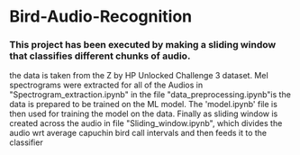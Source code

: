 # Bird-Audio-Recognition
### This project has been executed by making a sliding window that classifies different chunks of audio.
the data is taken from the Z by HP Unlocked Challenge 3 dataset.
Mel spectrograms were extracted for all of the Audios in "Spectrogram_extraction.ipynb"
in the file "data_preprocessing.ipynb"is the data is prepared to be trained on the ML model.
The 'model.ipynb' file is then used for training the model on the data.
Finally as sliding window is created across the audio in file "Sliding_window.ipynb", which divides the audio wrt average capuchin bird call intervals and then feeds it to the classifier
